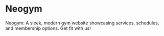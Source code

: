 # Neogym
Neogym: A sleek, modern gym website showcasing services, schedules, and membership options. Get fit with us!

